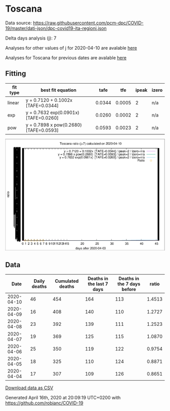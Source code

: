 # Toscana

Data source: https://raw.githubusercontent.com/pcm-dpc/COVID-19/master/dati-json/dpc-covid19-ita-regioni.json

Delta days analysis (j): 7

Analyses for other values of j for 2020-04-10 are avalable [here](../2020-04-10/README.md)

Analyses for Toscana for previous dates are avalable [here](../README.md)

## Fitting 
|fit type|best fit equation|tafe|tfe|ipeak|izero|
|-------|-----|--------|------|---|---|
|linear|y = 0.7120 + 0.1002x  [TAFE=0.0344]|0.0344|0.0005|2|n/a|
|exp|y = 0.7632 exp(0.0901x)  [TAFE=0.0260]|0.0260|0.0002|2|n/a|
|pow|y = 0.7898 x pow(0.2680)  [TAFE=0.0593]|0.0593|0.0023|2|n/a|

![Plot](COVID-19_toscana_j7_2020-04-10.png)

## Data
|Date|Daily deaths|Cumulated deaths|Deaths in the last 7 days|Deaths in the 7 days before|ratio|
|----|----------|-----------|-------|--------------------|-----|
|2020-04-10|46|454|164|113|1.4513|
|2020-04-09|16|408|140|110|1.2727|
|2020-04-08|23|392|139|111|1.2523|
|2020-04-07|19|369|125|115|1.0870|
|2020-04-06|25|350|119|122|0.9754|
|2020-04-05|18|325|110|124|0.8871|
|2020-04-04|17|307|109|126|0.8651|

[Download data as CSV](COVID-19_toscana_j7_2020-04-10.csv)

Generated April 16th, 2020 at 20:09:19 UTC+0200 with https://github.com/robianc/COVID-19
